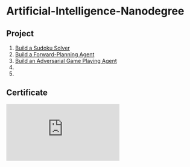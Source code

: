 # Artificial-Intelligence-Nanodegree

## Project
1. [Build a Sudoku Solver](https://github.com/ShoNakamura5/Artificial-Intelligence-Nanodegree/tree/main/Project1:%20Build%20a%20Sudoku%20Solver)
2. [Build a Forward-Planning Agent](https://github.com/ShoNakamura5/Deep-Learning-Nanodegree/tree/main/Project2_Landmark%20Classification%20%26%20Tagging%20for%20Social%20Media)
3. [Build an Adversarial Game Playing Agent](https://github.com/ShoNakamura5/Deep-Learning-Nanodegree/tree/main/Project3_LSTM%20Chatbot)
4. [](https://github.com/ShoNakamura5/Deep-Learning-Nanodegree/tree/main/Project4_Face%20Generation)
5. [](https://github.com/ShoNakamura5/Deep-Learning-Nanodegree/tree/main/Project5_Career%20Services)

## Certificate
![](https://github.com/ShoNakamura5/Artificial-Intelligence-Nanodegree/blob/main/Artificial%20Intelligence%20Nanodegree%20Certificate.pdf)

